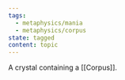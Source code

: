 ```yaml
---
tags:
  - metaphysics/mania
  - metaphysics/corpus
state: tagged
content: topic
---
```

A crystal containing a [[Corpus]].
